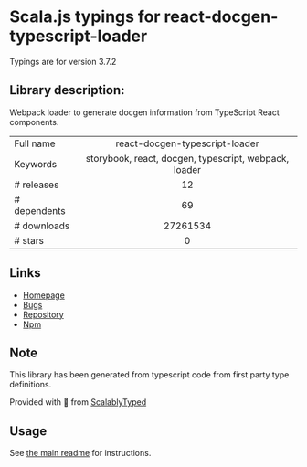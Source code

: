 
# Scala.js typings for react-docgen-typescript-loader

Typings are for version 3.7.2

## Library description:
Webpack loader to generate docgen information from TypeScript React components.

|                    |                 |
| ------------------ | :-------------: |
| Full name          | react-docgen-typescript-loader |
| Keywords           | storybook, react, docgen, typescript, webpack, loader |
| # releases         | 12 |
| # dependents       | 69 |
| # downloads        | 27261534 |
| # stars            | 0 |

## Links
- [Homepage](https://github.com/strothj/react-docgen-typescript-loader)
- [Bugs](https://github.com/strothj/react-docgen-typescript-loader/issues)
- [Repository](https://github.com/strothj/react-docgen-typescript-loader)
- [Npm](https://www.npmjs.com/package/react-docgen-typescript-loader)
    


## Note
This library has been generated from typescript code from first party type definitions.

Provided with :purple_heart: from [ScalablyTyped](https://github.com/oyvindberg/ScalablyTyped)

## Usage
See [the main readme](../../readme.md) for instructions.


